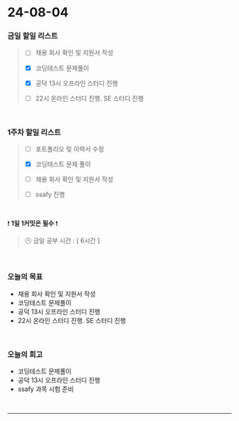 # 24-08-04
### 금일 할일 리스트
> - [ ]  채용 회사 확인 및 지원서 작성
>
> - [x]  코딩테스트 문제풀이
>
> - [x]  공덕 13시 오프라인 스터디 진행
>
> - [ ]  22시 온라인 스터디 진행. SE 스터디 진행

<br/>

### 1주차 할일 리스트  
> - [ ]  포트폴리오 및 이력서 수정
>
> - [x]  코딩테스트 문제 풀이
>
> - [ ]  채용 회사 확인 및 지원서 작성
>
> - [ ]  ssafy 진행

<br/>

❗ **1일 1커밋은 필수** ❗
> 🕒 금일 공부 시간 : [ 6시간 ]

<br/>

### 오늘의 목표
- 채용 회사 확인 및 지원서 작성
- 코딩테스트 문제풀이
- 공덕 13시 오프라인 스터디 진행
- 22시 온라인 스터디 진행. SE 스터디 진행

<br>

### 오늘의 회고
- 코딩테스트 문제풀이
- 공덕 13시 오프라인 스터디 진행
- ssafy 과목 시험 준비

<br/>

------------  
